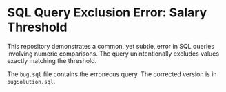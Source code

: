 # SQL Query Exclusion Error: Salary Threshold

This repository demonstrates a common, yet subtle, error in SQL queries involving numeric comparisons.  The query unintentionally excludes values exactly matching the threshold. 

The `bug.sql` file contains the erroneous query. The corrected version is in `bugSolution.sql`.